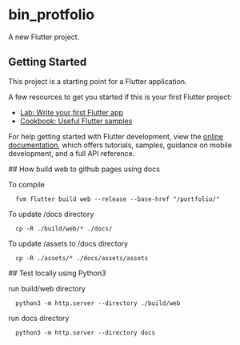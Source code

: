 # bin_protfolio

A new Flutter project.

## Getting Started

This project is a starting point for a Flutter application.

A few resources to get you started if this is your first Flutter project:

- [Lab: Write your first Flutter app](https://docs.flutter.dev/get-started/codelab)
- [Cookbook: Useful Flutter samples](https://docs.flutter.dev/cookbook)

For help getting started with Flutter development, view the
[online documentation](https://docs.flutter.dev/), which offers tutorials,
samples, guidance on mobile development, and a full API reference.


## How build web to github pages using docs

To compile
```
  fvm flutter build web --release --base-href "/portfolio/"
```

To update /docs directory
```
  cp -R ./build/web/* ./docs/
```

To update /assets to /docs directory
```
  cp -R ./assets/* ./docs/assets/assets
```

## Test locally using Python3

run build/web directory
```
  python3 -m http.server --directory ./build/web
```

run docs directory
```
  python3 -m http.server --directory docs
```
